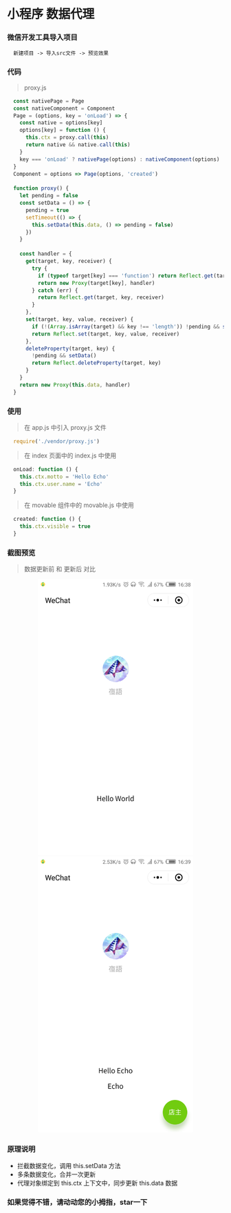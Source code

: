 # 小程序 数据代理

### 微信开发工具导入项目

```console
  新建项目 -> 导入src文件 -> 预览效果
```

### 代码

> proxy.js

```js
  const nativePage = Page
  const nativeComponent = Component
  Page = (options, key = 'onLoad') => {
    const native = options[key]
    options[key] = function () {
      this.ctx = proxy.call(this)
      return native && native.call(this)
    }
    key === 'onLoad' ? nativePage(options) : nativeComponent(options)
  }
  Component = options => Page(options, 'created')

  function proxy() {
    let pending = false
    const setData = () => {
      pending = true
      setTimeout(() => {
        this.setData(this.data, () => pending = false)
      })
    }

    const handler = {
      get(target, key, receiver) {
        try {
          if (typeof target[key] === 'function') return Reflect.get(target, key, receiver)
          return new Proxy(target[key], handler)
        } catch (err) {
          return Reflect.get(target, key, receiver)
        }
      },
      set(target, key, value, receiver) {
        if (!(Array.isArray(target) && key !== 'length')) !pending && setData()
        return Reflect.set(target, key, value, receiver)
      },
      deleteProperty(target, key) {
        !pending && setData()
        return Reflect.deleteProperty(target, key)
      }
    }
    return new Proxy(this.data, handler)
  }
```

### 使用

> 在 app.js 中引入 proxy.js 文件

```js
  require('./vendor/proxy.js')
```

> 在 index 页面中的 index.js 中使用 

```js
  onLoad: function () {
    this.ctx.motto = 'Hello Echo'
    this.ctx.user.name = 'Echo'
  }
```

> 在 movable 组件中的 movable.js 中使用

```js
  created: function () {
    this.ctx.visible = true
  }
```

### 截图预览

> 数据更新前 和 更新后 对比

<div align=center>
  <img width="360" height="640" src="./screenshot/proxy_before.png"/>
  <img width="360" height="640" src="./screenshot/proxy_after.png"/>
</div>

### 原理说明

* 拦截数据变化，调用 this.setData 方法
* 多条数据变化，合并一次更新
* 代理对象绑定到 this.ctx 上下文中，同步更新 this.data 数据

### 如果觉得不错，请动动您的小拇指，star一下
